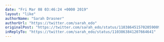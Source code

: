 ```yaml
---
date: "Fri Mar 08 03:46:24 +0000 2019"
layout: "like"
authorName: "Sarah Drasner"
authorUrl: "https://twitter.com/sarah_edo"
originalPost: "https://twitter.com/sarah_edo/status/1103864515702059009"
inReplyTo: "https://twitter.com/sarah_edo/status/1103863841207664641"
---
```

